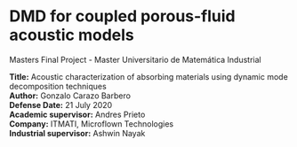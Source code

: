 # DMD for coupled porous-fluid acoustic models
Masters Final Project - Master Universitario de Matemática Industrial

**Title:** Acoustic characterization of absorbing materials using dynamic mode decomposition techniques<br/>
**Author:** Gonzalo Carazo Barbero<br/>
**Defense Date:** 21 July 2020<br/>
**Academic supervisor:** Andres Prieto<br/>
**Company:** ITMATI, Microflown Technologies<br/>
**Industrial supervisor:**  Ashwin Nayak
